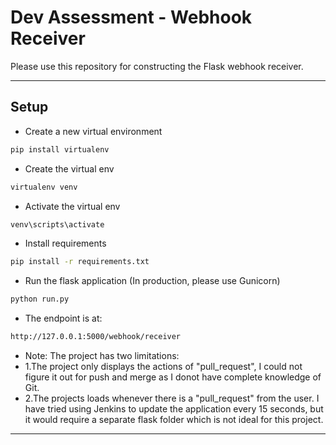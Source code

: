 # Dev Assessment - Webhook Receiver

Please use this repository for constructing the Flask webhook receiver.

*******************

## Setup

* Create a new virtual environment

```bash
pip install virtualenv
```

* Create the virtual env

```bash
virtualenv venv
```

* Activate the virtual env

```bash
venv\scripts\activate
```

* Install requirements

```bash
pip install -r requirements.txt
```

* Run the flask application (In production, please use Gunicorn)

```bash
python run.py
```

* The endpoint is at:

```bash
http://127.0.0.1:5000/webhook/receiver
```

* Note: The project has two limitations:
* 1.The project only displays the actions of "pull_request", I could not figure it out for push and merge as I donot have complete knowledge of Git.
* 2.The projects loads whenever there is a "pull_request" from the user. I have tried using Jenkins to update the application every 15 seconds, but it would require a separate flask folder which is not ideal for this project.

*******************
